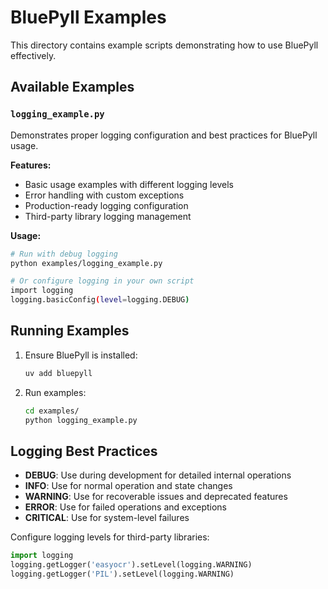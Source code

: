 # BluePyll Examples

This directory contains example scripts demonstrating how to use BluePyll effectively.

## Available Examples

### `logging_example.py`

Demonstrates proper logging configuration and best practices for BluePyll usage.

**Features:**

- Basic usage examples with different logging levels
- Error handling with custom exceptions
- Production-ready logging configuration
- Third-party library logging management

**Usage:**

```bash
# Run with debug logging
python examples/logging_example.py

# Or configure logging in your own script
import logging
logging.basicConfig(level=logging.DEBUG)
```

## Running Examples

1. Ensure BluePyll is installed:
   ```bash
   uv add bluepyll
   ```

2. Run examples:
   ```bash
   cd examples/
   python logging_example.py
   ```

## Logging Best Practices

- **DEBUG**: Use during development for detailed internal operations
- **INFO**: Use for normal operation and state changes
- **WARNING**: Use for recoverable issues and deprecated features
- **ERROR**: Use for failed operations and exceptions
- **CRITICAL**: Use for system-level failures

Configure logging levels for third-party libraries:

```python
import logging
logging.getLogger('easyocr').setLevel(logging.WARNING)
logging.getLogger('PIL').setLevel(logging.WARNING)
```
